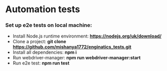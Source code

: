 # Automation tests

### Set up e2e tests on local machine:

* Install Node.js runtime environment: **https://nodejs.org/uk/download/**
* Clone a project: **git clone https://github.com/mishanya1772/enginatics_tests.git**
* Install all dependencies: **npm i**
* Run webdriver-manager: **npm run webdriver-manager:start**
* Run e2e test: **npm run test**
